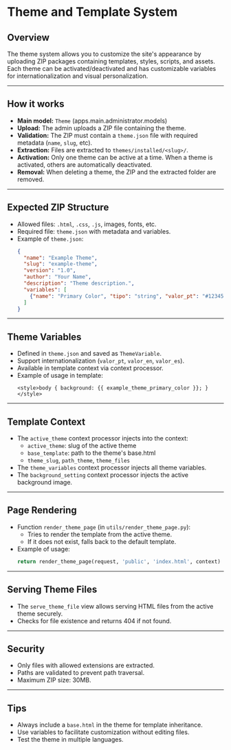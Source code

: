 # Theme and Template System

## Overview
The theme system allows you to customize the site's appearance by uploading ZIP packages containing templates, styles, scripts, and assets. Each theme can be activated/deactivated and has customizable variables for internationalization and visual personalization.

---

## How it works
- **Main model:** `Theme` (apps.main.administrator.models)
- **Upload:** The admin uploads a ZIP file containing the theme.
- **Validation:** The ZIP must contain a `theme.json` file with required metadata (`name`, `slug`, etc).
- **Extraction:** Files are extracted to `themes/installed/<slug>/`.
- **Activation:** Only one theme can be active at a time. When a theme is activated, others are automatically deactivated.
- **Removal:** When deleting a theme, the ZIP and the extracted folder are removed.

---

## Expected ZIP Structure
- Allowed files: `.html`, `.css`, `.js`, images, fonts, etc.
- Required file: `theme.json` with metadata and variables.
- Example of `theme.json`:
  ```json
  {
    "name": "Example Theme",
    "slug": "example-theme",
    "version": "1.0",
    "author": "Your Name",
    "description": "Theme description.",
    "variables": [
      {"name": "Primary Color", "tipo": "string", "valor_pt": "#123456", "valor_en": "#123456", "valor_es": "#123456"}
    ]
  }
  ```

---

## Theme Variables
- Defined in `theme.json` and saved as `ThemeVariable`.
- Support internationalization (`valor_pt`, `valor_en`, `valor_es`).
- Available in template context via context processor.
- Example of usage in template:
  ```django
  <style>body { background: {{ example_theme_primary_color }}; }</style>
  ```

---

## Template Context
- The `active_theme` context processor injects into the context:
  - `active_theme`: slug of the active theme
  - `base_template`: path to the theme's base.html
  - `theme_slug`, `path_theme`, `theme_files`
- The `theme_variables` context processor injects all theme variables.
- The `background_setting` context processor injects the active background image.

---

## Page Rendering
- Function `render_theme_page` (in `utils/render_theme_page.py`):
  - Tries to render the template from the active theme.
  - If it does not exist, falls back to the default template.
- Example of usage:
  ```python
  return render_theme_page(request, 'public', 'index.html', context)
  ```

---

## Serving Theme Files
- The `serve_theme_file` view allows serving HTML files from the active theme securely.
- Checks for file existence and returns 404 if not found.

---

## Security
- Only files with allowed extensions are extracted.
- Paths are validated to prevent path traversal.
- Maximum ZIP size: 30MB.

---

## Tips
- Always include a `base.html` in the theme for template inheritance.
- Use variables to facilitate customization without editing files.
- Test the theme in multiple languages. 